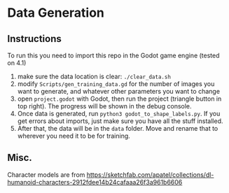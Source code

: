 # Data Generation 

## Instructions
To run this you need to import this repo in the Godot game engine (tested on 4.1)

1. make sure the data location is clear: `./clear_data.sh`
2. modify `Scripts/gen_training_data.gd` for the number of images you want to generate, and whatever other parameters you want to change
3. open `project.godot` with Godot, then run the project (triangle button in top right). The progress will be shown in the debug console.
4. Once data is generated, run `python3 godot_to_shape_labels.py`. If you get errors about imports, just make sure you have all the stuff installed.
5. After that, the data will be in the `data` folder. Move and rename that to wherever you need it to be for training.

## Misc.

Character models are from https://sketchfab.com/apatel/collections/dl-humanoid-characters-2912fdee14b24cafaaa26f3a961b6606
